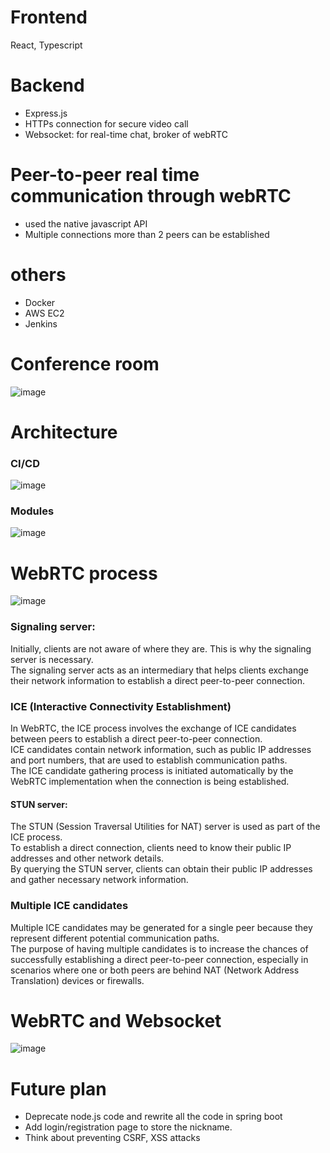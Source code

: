 # Frontend
React, Typescript
# Backend
- Express.js
- HTTPs connection for secure video call
- Websocket: for real-time chat, broker of webRTC
# Peer-to-peer real time communication through webRTC
- used the native javascript API
- Multiple connections more than 2 peers can be established
# others
- Docker
- AWS EC2
- Jenkins

# Conference room
![image](https://user-images.githubusercontent.com/67142421/205711740-6953fe9b-8180-4f71-ad41-c967d2c968e9.png)

# Architecture
### CI/CD
![image](https://github.com/vacu9708/video-conference/assets/67142421/95e6b781-56ac-488f-aaa3-82f98e556b06)<br>
### Modules
![image](https://github.com/vacu9708/video-conference/assets/67142421/13e663ee-e3cb-421e-93ef-4d89d6d7809b)<br>
# WebRTC process
![image](https://github.com/vacu9708/video-conference/assets/67142421/0158a51c-295e-4be7-ab8d-47e9f7f7f2db)
### Signaling server:
Initially, clients are not aware of where they are. This is why the signaling server is necessary.<br>
The signaling server acts as an intermediary that helps clients exchange their network information to establish a direct peer-to-peer connection.<br>

### ICE (Interactive Connectivity Establishment)
In WebRTC, the ICE process involves the exchange of ICE candidates between peers to establish a direct peer-to-peer connection.<br>
ICE candidates contain network information, such as public IP addresses and port numbers, that are used to establish communication paths.<br>
The ICE candidate gathering process is initiated automatically by the WebRTC implementation when the connection is being established.
#### STUN server:
The STUN (Session Traversal Utilities for NAT) server is used as part of the ICE process.<br>
To establish a direct connection, clients need to know their public IP addresses and other network details.<br>
By querying the STUN server, clients can obtain their public IP addresses and gather necessary network information.<br>
### Multiple ICE candidates
Multiple ICE candidates may be generated for a single peer because they represent different potential communication paths.<br>
The purpose of having multiple candidates is to increase the chances of successfully establishing a direct peer-to-peer connection, especially in scenarios where one or both peers are behind NAT (Network Address Translation) devices or firewalls.

# WebRTC and Websocket
![image](https://github.com/vacu9708/video-conference/assets/67142421/ef40bb16-f8a0-4c98-8f1b-9b20d589bbac)

# Future plan
- Deprecate node.js code and rewrite all the code in spring boot
- Add login/registration page to store the nickname.
- Think about preventing CSRF, XSS attacks
